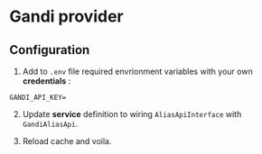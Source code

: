 # Gandi provider

## Configuration

1. Add to `.env` file required envrionment variables with your own **credentials** :

 ```
 GANDI_API_KEY=
 ```

2. Update **service** definition to wiring `AliasApiInterface` with `GandiAliasApi`.

3. Reload cache and voila.
